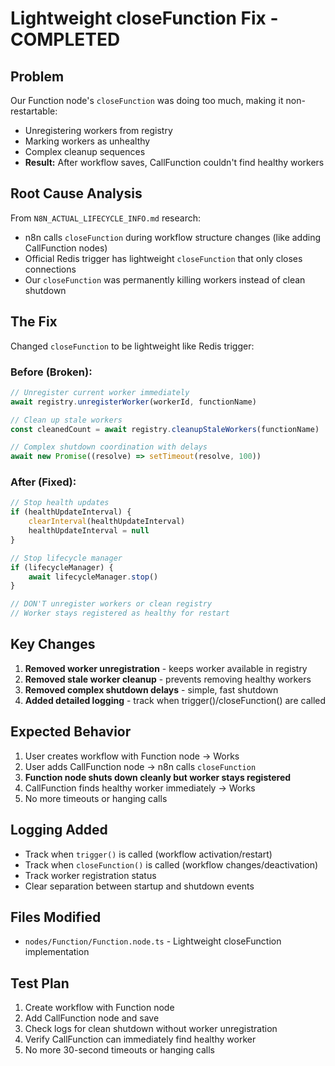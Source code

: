 # Lightweight closeFunction Fix - COMPLETED

## Problem
Our Function node's `closeFunction` was doing too much, making it non-restartable:
- Unregistering workers from registry
- Marking workers as unhealthy
- Complex cleanup sequences
- **Result:** After workflow saves, CallFunction couldn't find healthy workers

## Root Cause Analysis
From `N8N_ACTUAL_LIFECYCLE_INFO.md` research:
- n8n calls `closeFunction` during workflow structure changes (like adding CallFunction nodes)
- Official Redis trigger has lightweight `closeFunction` that only closes connections
- Our `closeFunction` was permanently killing workers instead of clean shutdown

## The Fix
Changed `closeFunction` to be lightweight like Redis trigger:

### Before (Broken):
```typescript
// Unregister current worker immediately
await registry.unregisterWorker(workerId, functionName)

// Clean up stale workers
const cleanedCount = await registry.cleanupStaleWorkers(functionName)

// Complex shutdown coordination with delays
await new Promise((resolve) => setTimeout(resolve, 100))
```

### After (Fixed):
```typescript
// Stop health updates
if (healthUpdateInterval) {
    clearInterval(healthUpdateInterval)
    healthUpdateInterval = null
}

// Stop lifecycle manager
if (lifecycleManager) {
    await lifecycleManager.stop()
}

// DON'T unregister workers or clean registry
// Worker stays registered as healthy for restart
```

## Key Changes
1. **Removed worker unregistration** - keeps worker available in registry
2. **Removed stale worker cleanup** - prevents removing healthy workers
3. **Removed complex shutdown delays** - simple, fast shutdown
4. **Added detailed logging** - track when trigger()/closeFunction() are called

## Expected Behavior
1. User creates workflow with Function node → Works
2. User adds CallFunction node → n8n calls `closeFunction` 
3. **Function node shuts down cleanly but worker stays registered**
4. CallFunction finds healthy worker immediately → Works
5. No more timeouts or hanging calls

## Logging Added
- Track when `trigger()` is called (workflow activation/restart)
- Track when `closeFunction()` is called (workflow changes/deactivation)
- Track worker registration status
- Clear separation between startup and shutdown events

## Files Modified
- `nodes/Function/Function.node.ts` - Lightweight closeFunction implementation

## Test Plan
1. Create workflow with Function node
2. Add CallFunction node and save
3. Check logs for clean shutdown without worker unregistration
4. Verify CallFunction can immediately find healthy worker
5. No more 30-second timeouts or hanging calls